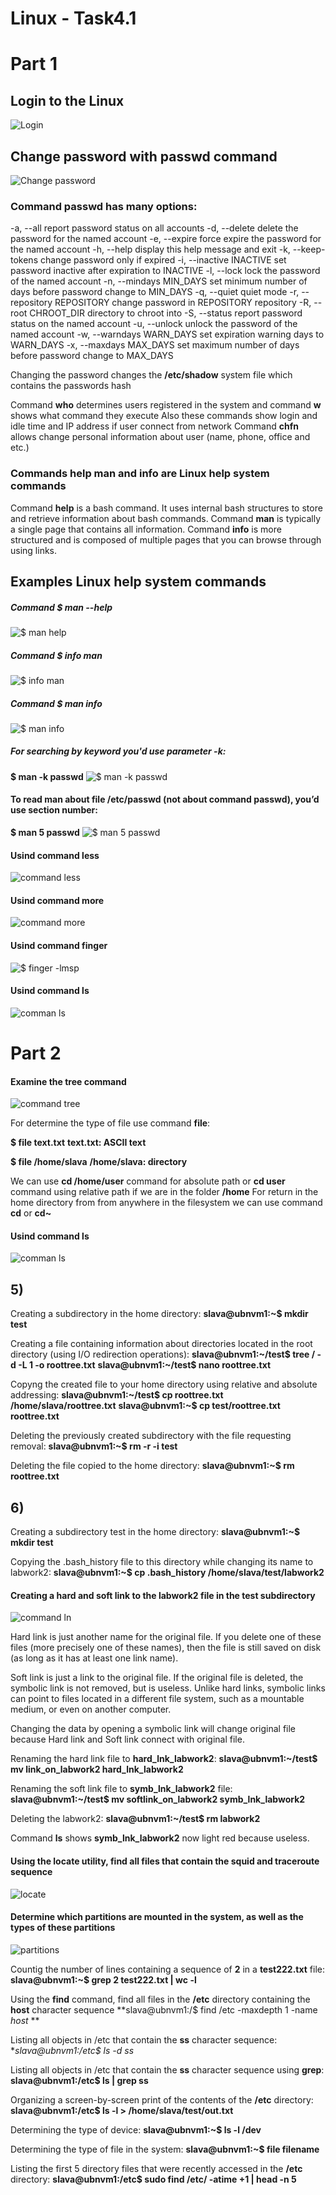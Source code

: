 # Linux - Task4.1

# Part 1

## Login to the Linux

![Login](https://github.com/VyacheslavChudnov/DevOps_online_Kharkiv_2022Q1Q2/blob/main/m4/screenshots_for_task4.1/task4.1/001_Login.jpg)

## Change password with passwd command

![Change password](https://github.com/VyacheslavChudnov/DevOps_online_Kharkiv_2022Q1Q2/blob/main/m4/screenshots_for_task4.1/002_Change_password.jpg)

### Command passwd has many options:

  -a, --all                     report password status on all accounts
  -d, --delete                  delete the password for the named account
  -e, --expire                  force expire the password for the named account
  -h, --help                    display this help message and exit
  -k, --keep-tokens             change password only if expired
  -i, --inactive INACTIVE       set password inactive after expiration to INACTIVE
  -l, --lock                    lock the password of the named account
  -n, --mindays MIN_DAYS        set minimum number of days before password change to MIN_DAYS
  -q, --quiet                   quiet mode
  -r, --repository REPOSITORY   change password in REPOSITORY repository
  -R, --root CHROOT_DIR         directory to chroot into
  -S, --status                  report password status on the named account
  -u, --unlock                  unlock the password of the named account
  -w, --warndays WARN_DAYS      set expiration warning days to WARN_DAYS
  -x, --maxdays MAX_DAYS        set maximum number of days before password change to MAX_DAYS
  
Changing the password changes the **/etc/shadow** system file which contains the passwords hash

Command **who** determines users registered in the system and command **w** shows what command they execute
Also these commands show login and idle time and IP address if user connect from network
Command **chfn** allows change personal information about user (name, phone, office and etc.)

### Commands **help** **man** and **info** are Linux help system commands
Command **help** is a bash command. It uses internal bash structures to store and retrieve information about bash commands.
Command **man** is typically a single page that contains all information.
Command **info** is more structured and is composed of multiple pages that you can browse through using links.

## Examples Linux help system commands

##### Command **$ man --help**
![$ man help](https://github.com/VyacheslavChudnov/DevOps_online_Kharkiv_2022Q1Q2/blob/main/m4/screenshots_for_task4.1/003_man_help.jpg)

##### Command **$ info man**
![$ info man](https://github.com/VyacheslavChudnov/DevOps_online_Kharkiv_2022Q1Q2/blob/main/m4/screenshots_for_task4.1/004_info_man.jpg)

##### Command **$ man info**
![$ man info](https://github.com/VyacheslavChudnov/DevOps_online_Kharkiv_2022Q1Q2/blob/main/m4/screenshots_for_task4.1/005_man_info.jpg)

##### For searching by keyword you'd use parameter -k:
**$ man -k passwd**
![$ man -k passwd](https://github.com/VyacheslavChudnov/DevOps_online_Kharkiv_2022Q1Q2/blob/main/m4/screenshots_for_task4.1/006_man_passwd.jpg)

#### To read man about file /etc/passwd (not about command passwd), you’d use section number:
**$ man 5 passwd**
![$ man 5 passwd](https://github.com/VyacheslavChudnov/DevOps_online_Kharkiv_2022Q1Q2/blob/main/m4/screenshots_for_task4.1/007_man_5_passwd.jpg)

#### Usind command **less**
![command less](https://github.com/VyacheslavChudnov/DevOps_online_Kharkiv_2022Q1Q2/blob/main/m4/screenshots_for_task4.1/008_less.jpg)

#### Usind command **more**
![command more](https://github.com/VyacheslavChudnov/DevOps_online_Kharkiv_2022Q1Q2/blob/main/m4/screenshots_for_task4.1/009_more.jpg)

#### Usind command **finger**
![$ finger -lmsp](https://github.com/VyacheslavChudnov/DevOps_online_Kharkiv_2022Q1Q2/blob/main/m4/010_finger.jpg)

#### Usind command **ls**
![comman ls](https://github.com/VyacheslavChudnov/DevOps_online_Kharkiv_2022Q1Q2/blob/main/m4/011_ls.jpg)

# Part 2

#### Examine the **tree** command

![command tree](https://github.com/VyacheslavChudnov/DevOps_online_Kharkiv_2022Q1Q2/blob/main/m4/012_tree.jpg)

For determine the type of file use command **file**:

**$ file text.txt**
**text.txt: ASCII text**

**$ file /home/slava**
**/home/slava: directory**

We can use **cd /home/user** command for absolute path or **cd user** command using relative path if we are in the folder **/home**
For return in the home directory from from anywhere in the filesystem we can use command **cd** or **cd~**

#### Usind command **ls**
![comman ls](https://github.com/VyacheslavChudnov/DevOps_online_Kharkiv_2022Q1Q2/blob/main/m4/011_ls.jpg)

## 5)

Creating a subdirectory in the home directory:
**slava@ubnvm1:~$ mkdir test**

Creating a file containing information about directories located in the root directory (using I/O redirection operations):
**slava@ubnvm1:~/test$ tree / -d -L 1 -o roottree.txt**
**slava@ubnvm1:~/test$ nano roottree.txt**

Copyng the created file to your home directory using relative and absolute addressing:
**slava@ubnvm1:~/test$ cp roottree.txt /home/slava/roottree.txt**
**slava@ubnvm1:~$ cp test/roottree.txt roottree.txt**

Deleting the previously created subdirectory with the file requesting removal:
**slava@ubnvm1:~$ rm -r -i test**

Deleting the file copied to the home directory:
**slava@ubnvm1:~$ rm roottree.txt**

## 6)

Creating a subdirectory test in the home directory:
**slava@ubnvm1:~$ mkdir test**

Copying the .bash_history file to this directory while changing its name to labwork2:
**slava@ubnvm1:~$ cp .bash_history /home/slava/test/labwork2**

#### Creating a hard and soft link to the labwork2 file in the test subdirectory

![command ln](https://github.com/VyacheslavChudnov/DevOps_online_Kharkiv_2022Q1Q2/blob/main/m4/013_ln.jpg)

Hard link is just another name for the original file. If you delete one of these files (more precisely one of these names), then the file is 
still saved on disk (as long as it has at least one link name).

Soft link is just a link to the original file. If the original file is deleted, the symbolic link is not removed, but is useless.
Unlike hard links, symbolic links can point to files located in a different file system, such as a mountable medium, or even on another computer.

Changing the data by opening a symbolic link will change original file because Hard link and Soft link connect with original file.

Renaming the hard link file to **hard_lnk_labwork2**:
**slava@ubnvm1:~/test$ mv link_on_labwork2 hard_lnk_labwork2**

Renaming the soft link file to **symb_lnk_labwork2** file:
**slava@ubnvm1:~/test$ mv softlink_on_labwork2 symb_lnk_labwork2**

Deleting the labwork2:
**slava@ubnvm1:~/test$ rm labwork2**

Command **ls** shows **symb_lnk_labwork2** now light red because useless.

#### Using  the  locate  utility,  find  all  files  that  contain  the  squid  and  traceroute sequence

![locate](https://github.com/VyacheslavChudnov/DevOps_online_Kharkiv_2022Q1Q2/blob/main/m4/014_locate.jpg)

#### Determine which partitions are mounted in the system, as well as the types of these partitions

![partitions](https://github.com/VyacheslavChudnov/DevOps_online_Kharkiv_2022Q1Q2/blob/main/m4/015_partitions.jpg)

Countig the number of lines containing a sequence of **2** in a **test222.txt** file:
**slava@ubnvm1:~$ grep 2 test222.txt | wc -l**

Using the **find** command, find all files in the **/etc** directory containing the **host** character sequence
**slava@ubnvm1:/$ find /etc -maxdepth 1 -name *host* **

Listing all objects in /etc that contain the **ss** character sequence:
**slava@ubnvm1:/etc$ ls -d *ss**

Listing all objects in /etc that contain the **ss** character sequence using **grep**:
**slava@ubnvm1:/etc$ ls | grep ss**

Organizing a screen-by-screen print of the contents of the **/etc** directory:
**slava@ubnvm1:/etc$ ls -l > /home/slava/test/out.txt**

Determining the type of device:
**slava@ubnvm1:~$ ls -l /dev**

Determining the type of file in the system:
**slava@ubnvm1:~$ file filename**

Listing the first 5 directory files that were recently accessed in the **/etc** directory:
**slava@ubnvm1:/etc$ sudo find /etc/ -atime +1 | head -n 5**